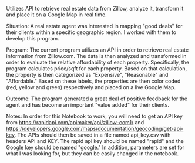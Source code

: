Utilizes API to retrieve real estate data from Zillow, analyze it, transform it and place it on a Google Map in real time.

Situation: A real estate agent was interested in mapping "good deals" for their clients within a specific geographic region.  I worked with them to develop this program.

Program: The current program utilizes an API in order to retrieve real estate information from Zillow.com. The data is then analyzed and transformed in order to evaluate the relative affordability of each property. Specifically, the program calculates price/sqft for each property. Based on that calculation, the property is then categorized as "Expensive", "Reasonable" and "Affordable." Based on these labels, the properties are then color coded (red, yellow and green) respectively and placed on a live Google Map.

Outcome: The program generated a great deal of positive feedback for the agent and has become an important "value added" for their clients.


Notes: In order for this Notebook to work, you will need to get an API key from https://rapidapi.com/apimaker/api/zillow-com1/ and https://developers.google.com/maps/documentation/geocoding/get-api-key. The APIs should then be saved in a file named api_key.csv with headers API and KEY. The rapid api key should be named "rapid" and the Google key should be named "google." In addition, parameters are set for what I was looking for, but they can be easily changed in the notebook.
